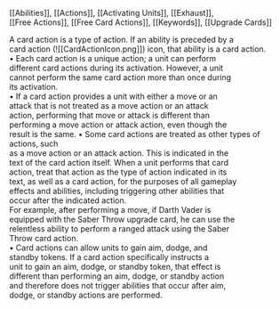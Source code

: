 [[Abilities]], [[Actions]], [[Activating Units]], [[Exhaust]],  
[[Free Actions]], [[Free Card Actions]], [[Keywords]], [[Upgrade Cards]]

A card action is a type of action. If an ability is preceded by a  
card action (![[CardActionIcon.png]]) icon, that ability is a card action.  
• Each card action is a unique action; a unit can perform  
different card actions during its activation. However, a unit  
cannot perform the same card action more than once during  
its activation.  
• If a card action provides a unit with either a move or an  
attack that is not treated as a move action or an attack  
action, performing that move or attack is different than  
performing a move action or attack action, even though the  
result is the same.
• Some card actions are treated as other types of actions, such  
as a move action or an attack action. This is indicated in the  
text of the card action itself. When a unit performs that card  
action, treat that action as the type of action indicated in its  
text, as well as a card action, for the purposes of all gameplay  
effects and abilities, including triggering other abilities that  
occur after the indicated action.  
For example, after performing a move, if Darth Vader is  
equipped with the Saber Throw upgrade card, he can use the  
relentless ability to perform a ranged attack using the Saber  
Throw card action.  
• Card actions can allow units to gain aim, dodge, and  
standby tokens. If a card action specifically instructs a  
unit to gain an aim, dodge, or standby token, that effect is  
different than performing an aim, dodge, or standby action  
and therefore does not trigger abilities that occur after aim,  
dodge, or standby actions are performed.  
